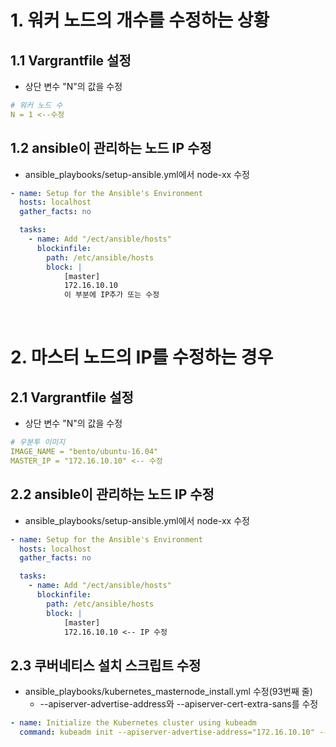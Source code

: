 # 1. 워커 노드의 개수를 수정하는 상황
## 1.1 Vargrantfile 설정
* 상단 변수 "N"의 값을 수정
```yaml
# 워커 노드 수
N = 1 <--수정
```

## 1.2 ansible이 관리하는 노드 IP 수정
* ansible_playbooks/setup-ansible.yml에서 node-xx 수정
```yaml
- name: Setup for the Ansible's Environment
  hosts: localhost
  gather_facts: no

  tasks:
    - name: Add "/ect/ansible/hosts"
      blockinfile:
        path: /etc/ansible/hosts
        block: |
            [master]
            172.16.10.10
            이 부분에 IP추가 또는 수정
```

<br>

# 2. 마스터 노드의 IP를 수정하는 경우
## 2.1 Vargrantfile 설정
* 상단 변수 "N"의 값을 수정
```yaml
# 우분투 이미지
IMAGE_NAME = "bento/ubuntu-16.04"
MASTER_IP = "172.16.10.10" <-- 수정
```

## 2.2 ansible이 관리하는 노드 IP 수정
* ansible_playbooks/setup-ansible.yml에서 node-xx 수정
```yaml
- name: Setup for the Ansible's Environment
  hosts: localhost
  gather_facts: no

  tasks:
    - name: Add "/ect/ansible/hosts"
      blockinfile:
        path: /etc/ansible/hosts
        block: |
            [master]
            172.16.10.10 <-- IP 수정
```

## 2.3 쿠버네티스 설치 스크립트 수정
* ansible_playbooks/kubernetes_masternode_install.yml 수정(93번째 줄)
  * --apiserver-advertise-address와 --apiserver-cert-extra-sans를 수정
```yaml
- name: Initialize the Kubernetes cluster using kubeadm
  command: kubeadm init --apiserver-advertise-address="172.16.10.10" --apiserver-cert-extra-sans="172.16.10.10" --node-name master --pod-network-cidr=192.168.0.0/16
```